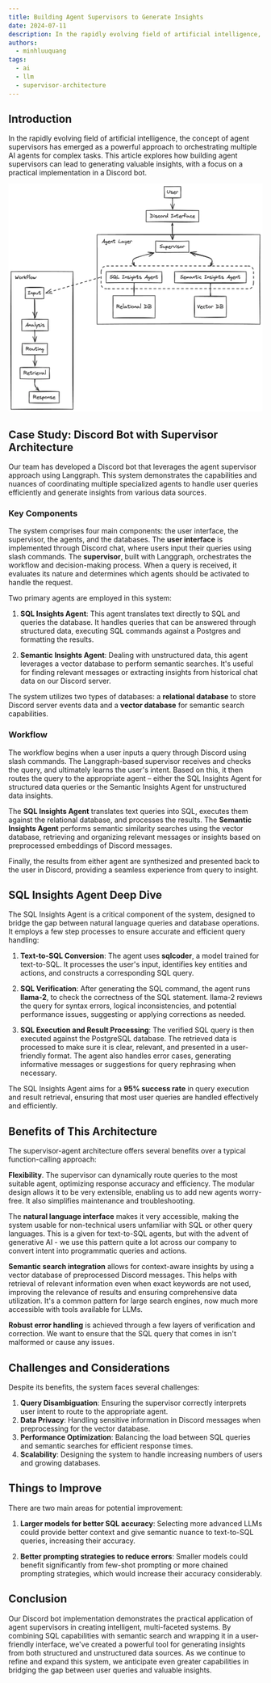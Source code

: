 ```yaml
---
title: Building Agent Supervisors to Generate Insights
date: 2024-07-11
description: In the rapidly evolving field of artificial intelligence, the concept of agent supervisors has emerged as a powerful approach to orchestrating multiple AI agents for complex tasks. This article explores how building agent supervisors can lead to generating valuable insights, with a focus on a practical implementation in a Discord bot.
authors:
  - minhluuquang
tags:
  - ai
  - llm
  - supervisor-architecture
---
```


## Introduction

In the rapidly evolving field of artificial intelligence, the concept of agent supervisors has emerged as a powerful approach to orchestrating multiple AI agents for complex tasks. This article explores how building agent supervisors can lead to generating valuable insights, with a focus on a practical implementation in a Discord bot.

![](assets/supervisor-ai-agents.webp)

## Case Study: Discord Bot with Supervisor Architecture

Our team has developed a Discord bot that leverages the agent supervisor approach using Langgraph. This system demonstrates the capabilities and nuances of coordinating multiple specialized agents to handle user queries efficiently and generate insights from various data sources.

### Key Components

The system comprises four main components: the user interface, the supervisor, the agents, and the databases. The **user interface** is implemented through Discord chat, where users input their queries using slash commands. The **supervisor**, built with Langgraph, orchestrates the workflow and decision-making process. When a query is received, it evaluates its nature and determines which agents should be activated to handle the request.

Two primary agents are employed in this system:

1. **SQL Insights Agent**: This agent translates text directly to SQL and queries the database. It handles queries that can be answered through structured data, executing SQL commands against a Postgres and formatting the results.

2. **Semantic Insights Agent**: Dealing with unstructured data, this agent leverages a vector database to perform semantic searches. It's useful for finding relevant messages or extracting insights from historical chat data on our Discord server.

The system utilizes two types of databases: a **relational database** to store Discord server events data and a **vector database** for semantic search capabilities.

### Workflow

The workflow begins when a user inputs a query through Discord using slash commands. The Langgraph-based supervisor receives and checks the query, and ultimately learns the user's intent. Based on this, it then routes the query to the appropriate agent – either the SQL Insights Agent for structured data queries or the Semantic Insights Agent for unstructured data insights.

The **SQL Insights Agent** translates text queries into SQL, executes them against the relational database, and processes the results. The **Semantic Insights Agent** performs semantic similarity searches using the vector database, retrieving and organizing relevant messages or insights based on preprocessed embeddings of Discord messages.

Finally, the results from either agent are synthesized and presented back to the user in Discord, providing a seamless experience from query to insight.

## SQL Insights Agent Deep Dive

The SQL Insights Agent is a critical component of the system, designed to bridge the gap between natural language queries and database operations. It employs a few step processes to ensure accurate and efficient query handling:

1. **Text-to-SQL Conversion**: The agent uses **sqlcoder**, a model trained for text-to-SQL. It processes the user's input, identifies key entities and actions, and constructs a corresponding SQL query.

2. **SQL Verification**: After generating the SQL command, the agent runs **llama-2**, to check the correctness of the SQL statement. llama-2 reviews the query for syntax errors, logical inconsistencies, and potential performance issues, suggesting or applying corrections as needed.

3. **SQL Execution and Result Processing**: The verified SQL query is then executed against the PostgreSQL database. The retrieved data is processed to make sure it is clear, relevant, and presented in a user-friendly format. The agent also handles error cases, generating informative messages or suggestions for query rephrasing when necessary.

The SQL Insights Agent aims for a **95% success rate** in query execution and result retrieval, ensuring that most user queries are handled effectively and efficiently.

## Benefits of This Architecture

The supervisor-agent architecture offers several benefits over a typical function-calling approach:

**Flexibility**. The supervisor can dynamically route queries to the most suitable agent, optimizing response accuracy and efficiency. The modular design allows it to be very extensible, enabling us to add new agents worry-free. It also simplifies maintenance and troubleshooting.

The **natural language interface** makes it very accessible, making the system usable for non-technical users unfamiliar with SQL or other query languages. This is a given for text-to-SQL agents, but with the advent of generative AI - we use this pattern quite a lot across our company to convert intent into programmatic queries and actions.

**Semantic search integration** allows for context-aware insights by using a vector database of preprocessed Discord messages. This helps with retrieval of relevant information even when exact keywords are not used, improving the relevance of results and ensuring comprehensive data utilization. It's a common pattern for large search engines, now much more accessible with tools available for LLMs.

**Robust error handling** is achieved through a few layers of verification and correction. We want to ensure that the SQL query that comes in isn't malformed or cause any issues.

## Challenges and Considerations

Despite its benefits, the system faces several challenges:

1. **Query Disambiguation**: Ensuring the supervisor correctly interprets user intent to route to the appropriate agent.
2. **Data Privacy**: Handling sensitive information in Discord messages when preprocessing for the vector database.
3. **Performance Optimization**: Balancing the load between SQL queries and semantic searches for efficient response times.
4. **Scalability**: Designing the system to handle increasing numbers of users and growing databases.

## Things to Improve

There are two main areas for potential improvement:

1. **Larger models for better SQL accuracy**: Selecting more advanced LLMs could provide better context and give semantic nuance to text-to-SQL queries, increasing their accuracy.

2. **Better prompting strategies to reduce errors**: Smaller models could benefit significantly from few-shot prompting or more chained prompting strategies, which would increase their accuracy considerably.

## Conclusion

Our Discord bot implementation demonstrates the practical application of agent supervisors in creating intelligent, multi-faceted systems. By combining SQL capabilities with semantic search and wrapping it in a user-friendly interface, we've created a powerful tool for generating insights from both structured and unstructured data sources. As we continue to refine and expand this system, we anticipate even greater capabilities in bridging the gap between user queries and valuable insights.
